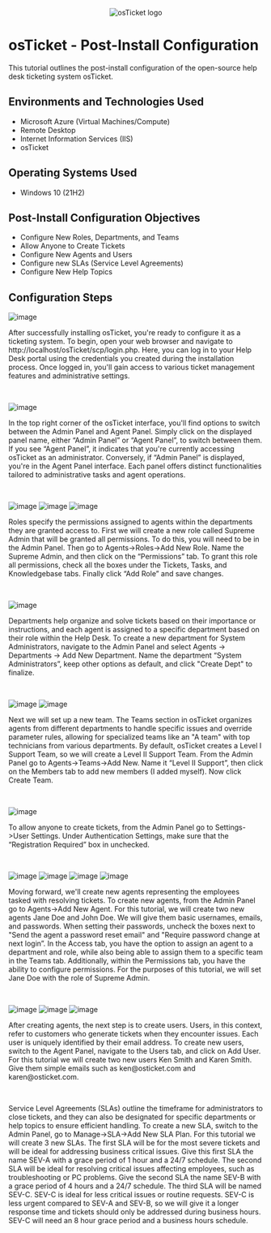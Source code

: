 <p align="center">
<img src="https://i.imgur.com/Clzj7Xs.png" alt="osTicket logo"/>
</p>

<h1>osTicket - Post-Install Configuration</h1>
This tutorial outlines the post-install configuration of the open-source help desk ticketing system osTicket.<br />


<h2>Environments and Technologies Used</h2>

- Microsoft Azure (Virtual Machines/Compute)
- Remote Desktop
- Internet Information Services (IIS)
- osTicket

<h2>Operating Systems Used </h2>

- Windows 10</b> (21H2)

<h2>Post-Install Configuration Objectives</h2>

- Configure New Roles, Departments, and Teams
- Allow Anyone to Create Tickets
- Configure New Agents and Users
- Configure new SLAs (Service Level Agreements)
- Configure New Help Topics

<h2>Configuration Steps</h2>


![image](https://github.com/jamstylr/post-install-config/assets/159660523/33bb2a50-d955-4da7-aee2-f09e473d2922)

<p>
After successfully installing osTicket, you're ready to configure it as a ticketing system. To begin, open your web browser and navigate to http://localhost/osTicket/scp/login.php. Here, you can log in to your Help Desk portal using the credentials you created during the installation process. Once logged in, you'll gain access to various ticket management features and administrative settings.
</p>
<br />


![image](https://github.com/jamstylr/post-install-config/assets/159660523/00ebfbea-d2b2-497a-939e-9c056f043f03)

<p>
In the top right corner of the osTicket interface, you'll find options to switch between the Admin Panel and Agent Panel. Simply click on the displayed panel name, either “Admin Panel” or “Agent Panel”, to switch between them. If you see “Agent Panel”, it indicates that you're currently accessing osTicket as an administrator. Conversely, if “Admin Panel” is displayed, you're in the Agent Panel interface. Each panel offers distinct functionalities tailored to administrative tasks and agent operations.
</p>
<br />

![image](https://github.com/jamstylr/post-install-config/assets/159660523/8573d4fa-a215-410b-a65b-c741937a7f26)
![image](https://github.com/jamstylr/post-install-config/assets/159660523/641b475c-b28f-4d9e-9811-5f36fb8b342d)
![image](https://github.com/jamstylr/post-install-config/assets/159660523/b9eed2e5-10ab-4815-98fc-577f81204f65)
<p>
Roles specify the permissions assigned to agents within the departments they are granted access to. First we will create a new role called Supreme Admin that will be granted all permissions. To do this, you will need to be in the Admin Panel. Then go to Agents->Roles->Add New Role. Name the Supreme Admin, and then click on the “Permissions” tab. To grant this role all permissions, check all the boxes under the Tickets, Tasks, and Knowledgebase tabs. Finally click “Add Role” and save changes.
</p>
<br />

![image](https://github.com/jamstylr/post-install-config/assets/159660523/8c499b25-4998-401c-91ad-396fb1042df4)
<p>
Departments help organize and solve tickets based on their importance or instructions, and each agent is assigned to a specific department based on their role within the Help Desk. To create a new department for System Administrators, navigate to the Admin Panel and select Agents -> Departments -> Add New Department. Name the department “System Administrators”, keep other options as default, and click "Create Dept" to finalize.
</p>
<br />

![image](https://github.com/jamstylr/post-install-config/assets/159660523/18f81d8e-227c-444a-bf15-3f8fcb0607eb)
![image](https://github.com/jamstylr/post-install-config/assets/159660523/a331752b-98de-4b2c-9ee0-3a1f0199734f)
<p>
Next we will set up a new team. The Teams section in osTicket organizes agents from different departments to handle specific issues and override parameter rules, allowing for specialized teams like an "A team" with top technicians from various departments. By default, osTicket creates a Level I Support Team, so we will create a Level II Support Team. From the Admin Panel go to Agents->Teams->Add New. Name it “Level II Support”, then click on the Members tab to add new members (I added myself). Now click Create Team.
</p>
<br />

![image](https://github.com/jamstylr/post-install-config/assets/159660523/fc9ddd36-d1d2-4995-aa73-511c2db353ae)
<p>
To allow anyone to create tickets, from the Admin Panel go to Settings->User Settings. Under Authentication Settings, make sure that the “Registration Required” box in unchecked.
</p>
<br />

![image](https://github.com/jamstylr/post-install-config/assets/159660523/3810b28d-45c0-4abb-9cd5-61c1ab7a80b7)
![image](https://github.com/jamstylr/post-install-config/assets/159660523/a3c5193e-3dbb-4c31-86fa-3b471fdfb8c0)
![image](https://github.com/jamstylr/post-install-config/assets/159660523/d6fb6345-5331-47d6-8e64-7f83d65fbd91)
![image](https://github.com/jamstylr/post-install-config/assets/159660523/40a1bb76-e654-4161-a352-adee477f66ce)
<p>
Moving forward, we'll create new agents representing the employees tasked with resolving tickets. To create new agents, from the Admin Panel go to Agents->Add New Agent. For this tutorial, we will create two new agents Jane Doe and John Doe. We will give them basic usernames, emails, and passwords. When setting their passwords, uncheck the boxes next to "Send the agent a password reset email" and "Require password change at next login”. In the Access tab, you have the option to assign an agent to a department and role, while also being able to assign them to a specific team in the Teams tab. Additionally, within the Permissions tab, you have the ability to configure permissions. For the purposes of this tutorial, we will set Jane Doe with the role of Supreme Admin.
</p>
<br />

![image](https://github.com/jamstylr/post-install-config/assets/159660523/a8792956-67c9-4d72-9c9f-0c262bfeb74e)
![image](https://github.com/jamstylr/post-install-config/assets/159660523/fdc98527-abbf-45df-8785-f35d70918f98)
![image](https://github.com/jamstylr/post-install-config/assets/159660523/1438000d-4926-4eec-978d-47163008d930)
<p>
After creating agents, the next step is to create users. Users, in this context, refer to customers who generate tickets when they encounter issues. Each user is uniquely identified by their email address. To create new users, switch to the Agent Panel, navigate to the Users tab, and click on Add User. For this tutorial we will create two new users Ken Smith and Karen Smith. Give them simple emails such as ken@osticket.com and karen@osticket.com.
</p>
<br />


<p>
Service Level Agreements (SLAs) outline the timeframe for administrators to close tickets, and they can also be designated for specific departments or help topics to ensure efficient handling. To create a new SLA, switch to the Admin Panel, go to Manage->SLA->Add New SLA Plan. For this tutorial we will create 3 new SLAs. The first SLA will be for the most severe tickets and will be ideal for addressing business critical issues. Give this first SLA the name SEV-A with a grace period of 1 hour and a 24/7 schedule. The second SLA will be ideal for resolving critical issues affecting employees, such as troubleshooting or PC problems. Give the second SLA the name SEV-B with a grace period of 4 hours and a 24/7 schedule. The third SLA will be named SEV-C. SEV-C is ideal for less critical issues or routine requests. SEV-C is less urgent compared to SEV-A and SEV-B, so we will give it a longer response time and tickets should only be addressed during business hours. SEV-C will need an 8 hour grace period and a business hours schedule.
</p>
<br />
